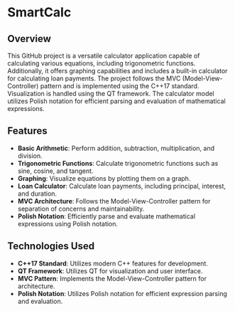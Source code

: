 # SmartCalc

## Overview

This GitHub project is a versatile calculator application capable of calculating various equations, including trigonometric functions. Additionally, it offers graphing capabilities and includes a built-in calculator for calculating loan payments. The project follows the MVC (Model-View-Controller) pattern and is implemented using the C++17 standard. Visualization is handled using the QT framework. The calculator model utilizes Polish notation for efficient parsing and evaluation of mathematical expressions.

## Features

- **Basic Arithmetic**: Perform addition, subtraction, multiplication, and division.
- **Trigonometric Functions**: Calculate trigonometric functions such as sine, cosine, and tangent.
- **Graphing**: Visualize equations by plotting them on a graph.
- **Loan Calculator**: Calculate loan payments, including principal, interest, and duration.
- **MVC Architecture**: Follows the Model-View-Controller pattern for separation of concerns and maintainability.
- **Polish Notation**: Efficiently parse and evaluate mathematical expressions using Polish notation.

## Technologies Used

- **C++17 Standard**: Utilizes modern C++ features for development.
- **QT Framework**: Utilizes QT for visualization and user interface.
- **MVC Pattern**: Implements the Model-View-Controller pattern for architecture.
- **Polish Notation**: Utilizes Polish notation for efficient expression parsing and evaluation.
